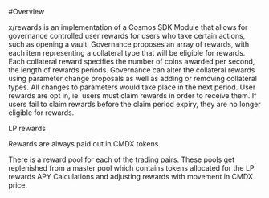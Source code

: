 #Overview

x/rewards is an implementation of a Cosmos SDK Module that allows for governance controlled user rewards for users who take certain actions, such as opening a vault. Governance proposes an array of rewards, with each item representing a collateral type that will be eligible for rewards. Each collateral reward specifies the number of coins awarded per second, the length of rewards periods. Governance can alter the collateral rewards using parameter change proposals as well as adding or removing collateral types. All changes to parameters would take place in the next period. User rewards are opt in, ie. users must claim rewards in order to receive them. If users fail to claim rewards before the claim period expiry, they are no longer eligible for rewards.


LP rewards

Rewards are always paid out in CMDX tokens.

There is a reward pool for each of the trading pairs. These pools get replenished from a master pool which contains tokens allocated for the LP rewards
APY Calculations and adjusting rewards with movement in CMDX price.


